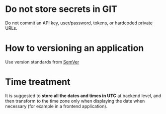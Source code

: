 # Do not store secrets in GIT

Do not commit an API key, user/password, tokens, or hardcoded private URLs.

# How to versioning an application

Use version standards from [SemVer](https://semver.org/)

# Time treatment

It is suggested to **store all the dates and times in UTC** at backend level, and then transform to the time zone only when displaying the date when necessary (for example in a frontend application).
